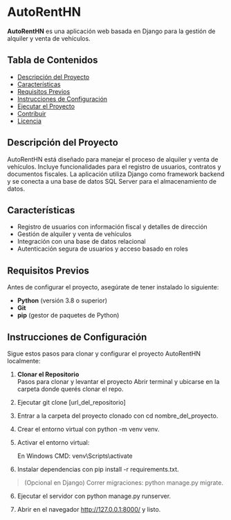 # AutoRentHN

**AutoRentHN** es una aplicación web basada en Django para la gestión de alquiler y venta de vehículos.

## Tabla de Contenidos
- [Descripción del Proyecto](#descripción-del-proyecto)
- [Características](#características)
- [Requisitos Previos](#requisitos-previos)
- [Instrucciones de Configuración](#instrucciones-de-configuración)
- [Ejecutar el Proyecto](#ejecutar-el-proyecto)
- [Contribuir](#contribuir)
- [Licencia](#licencia)

## Descripción del Proyecto
AutoRentHN está diseñado para manejar el proceso de alquiler y venta de vehículos. Incluye funcionalidades para el registro de usuarios, contratos y documentos fiscales. La aplicación utiliza Django como framework backend y se conecta a una base de datos SQL Server para el almacenamiento de datos.

## Características
- Registro de usuarios con información fiscal y detalles de dirección
- Gestión de alquiler y venta de vehículos
- Integración con una base de datos relacional
- Autenticación segura de usuarios y acceso basado en roles

## Requisitos Previos
Antes de configurar el proyecto, asegúrate de tener instalado lo siguiente:
- **Python** (versión 3.8 o superior)
- **Git**
- **pip** (gestor de paquetes de Python)

## Instrucciones de Configuración
Sigue estos pasos para clonar y configurar el proyecto AutoRentHN localmente:

1. **Clonar el Repositorio**  
Pasos para clonar y levantar el proyecto
Abrir terminal y ubicarse en la carpeta donde querés clonar el repo.

1. Ejecutar git clone [url_del_repositorio]

2. Entrar a la carpeta del proyecto clonado con cd nombre_del_proyecto.

3. Crear el entorno virtual con python -m venv venv.

4. Activar el entorno virtual:

     En Windows CMD: venv\Scripts\activate

5. Instalar dependencias con pip install -r requirements.txt.

> (Opcional en Django) Correr migraciones: python manage.py migrate.

6. Ejecutar el servidor con python manage.py runserver.

7. Abrir en el navegador http://127.0.0.1:8000/ y listo.
